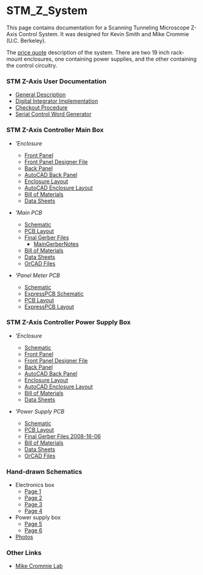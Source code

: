 # STM_Z_System
This page contains documentation for a Scanning Tunneling Microscope Z-Axis Control System.  It was designed for Kevin Smith and Mike Crommie (U.C. Berkeley).

The [price quote](http://joule.bu.edu/~hazen/Crommie/quote2.pdf)
description of the system.  There are two 19 inch rack-mount enclosures,
one containing power supplies, and the other containing the control circuitry.

### STM Z-Axis User Documentation

 * [General Description](http://ohm.bu.edu/~pbohn/STM-Z-BERKELEY/Documentation/stmdocumentation/zguide.pdf)
 * [Digital Integrator Implementation](http://ohm.bu.edu/~pbohn/STM-Z-BERKELEY/Documentation/stmdocumentation/integ2.pdf)
 * [Checkout Procedure](http://ohm.bu.edu/~pbohn/STM-Z-BERKELEY/Documentation/stmdocumentation/checkout.pdf)
 * [Serial Control Word Generator](http://ohm.bu.edu/~pbohn/STM-Z-BERKELEY/Documentation/stmdocumentation/z_control.pdf)


### STM Z-Axis Controller Main Box

 * *'Enclosure*
   * [Front Panel](http://ohm.bu.edu/~pbohn/STM-Z-BERKELEY/Documentation/STM-Z_Main_Box_Front_Panel.pdf)
   * [Front Panel Designer File](http://ohm.bu.edu/~pbohn/STM-Z-BERKELEY/CAD/STM-Z_Main_Box/STM-Z_Main_Box_Front_Panel.fpd)
   * [Back Panel](http://ohm.bu.edu/~pbohn/STM-Z-BERKELEY/Documentation/STM-Z_Main_Box_Back_Panel.pdf)
   * [AutoCAD Back Panel](http://ohm.bu.edu/~pbohn/STM-Z-BERKELEY/CAD/STM-Z_Main_Box/STM-Z_Main_Box_Back_Panel.dwg)
   * [Enclosure Layout](http://ohm.bu.edu/~pbohn/STM-Z-BERKELEY/Documentation/STM-Z_Main_Box_Enclosure_Layout.pdf)
   * [AutoCAD Enclosure Layout](http://ohm.bu.edu/~pbohn/STM-Z-BERKELEY/CAD/STM-Z_Main_Box/STM-Z_Main_Box_Enclosure_Layout.dwg)
   * [Bill of Materials](http://ohm.bu.edu/~pbohn/STM-Z-BERKELEY/Documentation/BOM_STM-Z_PowerSupply_and_Main_Box.xls)
   * [Data Sheets](http://ohm.bu.edu/~pbohn/STM-Z-BERKELEY/Data_Sheets/stm_zbox/Main_Unit/)


 * *'Main PCB*
   * [Schematic](http://ohm.bu.edu/~pbohn/STM-Z-BERKELEY/Documentation/stm_z_main_schematic.pdf)
   * [PCB Layout](http://ohm.bu.edu/~pbohn/STM-Z-BERKELEY/Documentation/stm_z_main_pcb.pdf)
   * [Final Gerber Files](http://ohm.bu.edu/~pbohn/STM-Z-BERKELEY/Documentation/stm_z_main_gerbers.zip)
     * [MainGerberNotes](MainGerberNotes.md)
   * [Bill of Materials](http://ohm.bu.edu/~pbohn/STM-Z-BERKELEY/Documentation/BOM_STM-Z_Main_PCB.xls)
   * [Data Sheets](http://ohm.bu.edu/~pbohn/STM-Z-BERKELEY/Data_Sheets/stm_zbox/PCB/)
   * [OrCAD Files](http://ohm.bu.edu/~pbohn/STM-Z-BERKELEY/orcad_backup/)


 * *'Panel Meter PCB*
   * [Schematic](http://ohm.bu.edu/~pbohn/STM-Z-BERKELEY/Documentation/stm_z_panel_meter_schematic.pdf)
   * [ExpressPCB Schematic](http://ohm.bu.edu/~pbohn/STM-Z-BERKELEY/stm_zbox_panelmeter__expresspcb/stm_zbox_panelmeter.sch)
   * [PCB Layout](http://ohm.bu.edu/~pbohn/STM-Z-BERKELEY/Documentation/stm_z_panel_meter_pcb.pdf)
   * [ExpressPCB Layout](http://ohm.bu.edu/~pbohn/STM-Z-BERKELEY/stm_zbox_panelmeter__expresspcb/stm_zbox_panelmeter.pcb)


### STM Z-Axis Controller Power Supply Box

 * *'Enclosure*
   * [Schematic](http://ohm.bu.edu/~pbohn/STM-Z-BERKELEY/Documentation/STM-Z_System_Diagrams.sch)
   * [Front Panel](http://ohm.bu.edu/~pbohn/STM-Z-BERKELEY/Documentation/STM-Z_Power_Supply_Front_Panel.pdf)
   * [Front Panel Designer File](http://ohm.bu.edu/~pbohn/STM-Z-BERKELEY/CAD/STM-Z_Power_Supply_Box/STM-Z_Power_Supply_Front_Panel.fpd)
   * [Back Panel](http://ohm.bu.edu/~pbohn/STM-Z-BERKELEY/Documentation/STM-Z_Power_Supply_Box_Back_Panel.pdf)
   * [AutoCAD Back Panel](http://ohm.bu.edu/~pbohn/STM-Z-BERKELEY/CAD/STM-Z_Power_Supply_Box/STM-Z_Power_Supply_Box_Back_Panel.dwg)
   * [Enclosure Layout](http://ohm.bu.edu/~pbohn/STM-Z-BERKELEY/Documentation/STM-Z_Power_Supply_Box_Enclosure_Layout.pdf)
   * [AutoCAD Enclosure Layout](http://ohm.bu.edu/~pbohn/STM-Z-BERKELEY/CAD/STM-Z_Power_Supply_Box/STM-Z_Power_Supply_Box_Enclosure_Layout.dwg)
   * [Bill of Materials](http://ohm.bu.edu/~pbohn/STM-Z-BERKELEY/Documentation/BOM_STM-Z_PowerSupply_and_Main_Box.xls)
   * [Data Sheets](http://ohm.bu.edu/~pbohn/STM-Z-BERKELEY/Data_Sheets/stm_zbox_powersupply/Enclosure/)


 * *'Power Supply PCB*
   * [Schematic](http://ohm.bu.edu/~pbohn/STM-Z-BERKELEY/Documentation/stm_z_powersupply_schematic.pdf)
   * [PCB Layout](http://ohm.bu.edu/~pbohn/STM-Z-BERKELEY/Documentation/stm_z_powersupply_pcb.pdf)
   * [Final Gerber Files 2008-16-06](http://ohm.bu.edu/~pbohn/STM-Z-BERKELEY/stm_zbox_powersupply_rev_c__orcad/stm_zbox_power_supply_board_gerber_files_rev_c_2008-06-18.zip)
   * [Bill of Materials](http://ohm.bu.edu/~pbohn/STM-Z-BERKELEY/Documentation/BOM_STM-Z_PowerSupply_PCB.xls)
   * [Data Sheets](http://ohm.bu.edu/~pbohn/STM-Z-BERKELEY/Data_Sheets/stm_zbox_powersupply/PCB/)
   * [OrCAD Files](http://ohm.bu.edu/~pbohn/STM-Z-BERKELEY/orcad_backup/)

### Hand-drawn Schematics

 * Electronics box
   * [Page 1](http://joule.bu.edu/~hazen/Crommie/zbox_1.pdf)
   * [Page 2](http://joule.bu.edu/~hazen/Crommie/zbox_2.pdf)
   * [Page 3](http://joule.bu.edu/~hazen/Crommie/zbox_3.pdf)
   * [Page 4](http://joule.bu.edu/~hazen/Crommie/zbox_4.pdf)
 * Power supply box
   * [Page 5](http://joule.bu.edu/~hazen/Crommie/zbox_5.pdf)
   * [Page 6](http://joule.bu.edu/~hazen/Crommie/zbox_6.pdf)
 * [Photos](http://joule.bu.edu/~hazen/Crommie/Crommie%20gp%20Z-Box%208-07.pdf)


### Other Links

 * [Mike Crommie Lab](http://www.physics.berkeley.edu/research/crommie/index.html)


